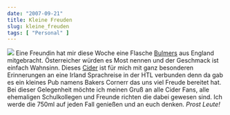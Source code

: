 ```yaml
---
date: "2007-09-21"
title: Kleine Freuden
slug: kleine_freuden
tags: [ "Personal" ]
---
```


![](/images/2012/bulmers_small.jpg) Eine Freundin hat mir diese Woche eine Flasche [Bulmers](http://en.wikipedia.org/wiki/Bulmers_%28Republic_of_Ireland%29) aus England mitgebracht. Österreicher würden es Most nennen und der Geschmack ist einfach Wahnsinn. 
Dieses [Cider](http://de.wikipedia.org/wiki/Cider) ist für mich mit ganz besonderen Erinnerungen an eine Irland Sprachreise in der HTL verbunden denn da gab es ein kleines Pub namens Bakers Cornerr das uns viel Freude bereitet hat. 
Bei dieser Gelegenheit möchte ich meinen Gruß an alle Cider Fans, alle ehemaligen Schulkollegen und Freunde richten die dabei gewesen sind. Ich werde die 750ml auf jeden Fall genießen und an euch denken. _Prost Leute!_
